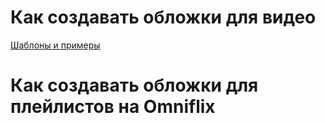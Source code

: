 # Как создавать обложки для видео

[Шаблоны и примеры](https://github.com/Validator-POSTHUMAN/Content-SubDAO/blob/main/Templates.md)

# Как создавать обложки для плейлистов на Omniflix 
